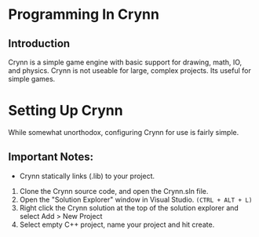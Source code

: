 # Programming In Crynn

## Introduction

Crynn is a simple game engine with basic support for drawing, math, IO, and physics. Crynn is not useable for large, complex projects. Its useful for simple games.

# Setting Up Crynn
While somewhat unorthodox, configuring Crynn for use is fairly simple.
	
## Important Notes:
- Crynn statically links (.lib) to your project.

1. Clone the Crynn source code, and open the Crynn.sln file.
2. Open the "Solution Explorer" window in Visual Studio. `(CTRL + ALT + L)`
3. Right click the Crynn solution at the top of the solution explorer and select Add > New Project
4. Select empty C++ project, name your project and hit create.